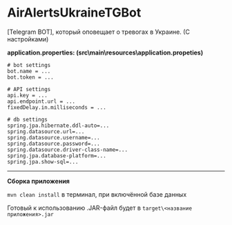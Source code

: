 # AirAlertsUkraineTGBot
[Telegram BOT], который оповещает о тревогах в Украине. (С настройками)

**application.properties: (src\main\resources\application.propeties)**
```
# bot settings
bot.name = ...
bot.token = ...

# API settings
api.key = ...
api.endpoint.url = ...
fixedDelay.in.milliseconds = ...

# db settings
spring.jpa.hibernate.ddl-auto=...
spring.datasource.url=...
spring.datasource.username=...
spring.datasource.password=...
spring.datasource.driver-class-name=...
spring.jpa.database-platform=...
spring.jpa.show-sql=...
```

---
**Сборка приложения**

`mvn clean install` в терминал, при включённой базе данных

Готовый к использованию .JAR-файл будет в `target\<название приложения>.jar`
